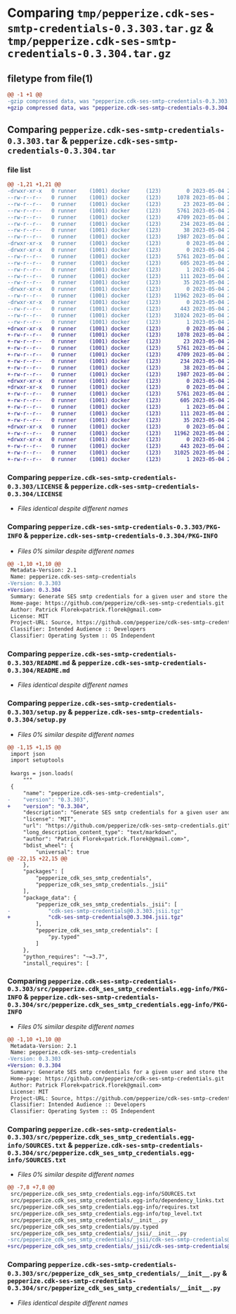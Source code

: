 # Comparing `tmp/pepperize.cdk-ses-smtp-credentials-0.3.303.tar.gz` & `tmp/pepperize.cdk-ses-smtp-credentials-0.3.304.tar.gz`

## filetype from file(1)

```diff
@@ -1 +1 @@
-gzip compressed data, was "pepperize.cdk-ses-smtp-credentials-0.3.303.tar", last modified: Thu May  4 23:07:55 2023, max compression
+gzip compressed data, was "pepperize.cdk-ses-smtp-credentials-0.3.304.tar", last modified: Thu May  4 23:14:18 2023, max compression
```

## Comparing `pepperize.cdk-ses-smtp-credentials-0.3.303.tar` & `pepperize.cdk-ses-smtp-credentials-0.3.304.tar`

### file list

```diff
@@ -1,21 +1,21 @@
-drwxr-xr-x   0 runner    (1001) docker     (123)        0 2023-05-04 23:07:55.903641 pepperize.cdk-ses-smtp-credentials-0.3.303/
--rw-r--r--   0 runner    (1001) docker     (123)     1078 2023-05-04 23:07:39.000000 pepperize.cdk-ses-smtp-credentials-0.3.303/LICENSE
--rw-r--r--   0 runner    (1001) docker     (123)       23 2023-05-04 23:07:39.000000 pepperize.cdk-ses-smtp-credentials-0.3.303/MANIFEST.in
--rw-r--r--   0 runner    (1001) docker     (123)     5761 2023-05-04 23:07:55.903641 pepperize.cdk-ses-smtp-credentials-0.3.303/PKG-INFO
--rw-r--r--   0 runner    (1001) docker     (123)     4709 2023-05-04 23:07:39.000000 pepperize.cdk-ses-smtp-credentials-0.3.303/README.md
--rw-r--r--   0 runner    (1001) docker     (123)      234 2023-05-04 23:07:39.000000 pepperize.cdk-ses-smtp-credentials-0.3.303/pyproject.toml
--rw-r--r--   0 runner    (1001) docker     (123)       38 2023-05-04 23:07:55.903641 pepperize.cdk-ses-smtp-credentials-0.3.303/setup.cfg
--rw-r--r--   0 runner    (1001) docker     (123)     1987 2023-05-04 23:07:39.000000 pepperize.cdk-ses-smtp-credentials-0.3.303/setup.py
-drwxr-xr-x   0 runner    (1001) docker     (123)        0 2023-05-04 23:07:55.899641 pepperize.cdk-ses-smtp-credentials-0.3.303/src/
-drwxr-xr-x   0 runner    (1001) docker     (123)        0 2023-05-04 23:07:55.899641 pepperize.cdk-ses-smtp-credentials-0.3.303/src/pepperize.cdk_ses_smtp_credentials.egg-info/
--rw-r--r--   0 runner    (1001) docker     (123)     5761 2023-05-04 23:07:55.000000 pepperize.cdk-ses-smtp-credentials-0.3.303/src/pepperize.cdk_ses_smtp_credentials.egg-info/PKG-INFO
--rw-r--r--   0 runner    (1001) docker     (123)      605 2023-05-04 23:07:55.000000 pepperize.cdk-ses-smtp-credentials-0.3.303/src/pepperize.cdk_ses_smtp_credentials.egg-info/SOURCES.txt
--rw-r--r--   0 runner    (1001) docker     (123)        1 2023-05-04 23:07:55.000000 pepperize.cdk-ses-smtp-credentials-0.3.303/src/pepperize.cdk_ses_smtp_credentials.egg-info/dependency_links.txt
--rw-r--r--   0 runner    (1001) docker     (123)      111 2023-05-04 23:07:55.000000 pepperize.cdk-ses-smtp-credentials-0.3.303/src/pepperize.cdk_ses_smtp_credentials.egg-info/requires.txt
--rw-r--r--   0 runner    (1001) docker     (123)       35 2023-05-04 23:07:55.000000 pepperize.cdk-ses-smtp-credentials-0.3.303/src/pepperize.cdk_ses_smtp_credentials.egg-info/top_level.txt
-drwxr-xr-x   0 runner    (1001) docker     (123)        0 2023-05-04 23:07:55.899641 pepperize.cdk-ses-smtp-credentials-0.3.303/src/pepperize_cdk_ses_smtp_credentials/
--rw-r--r--   0 runner    (1001) docker     (123)    11962 2023-05-04 23:07:39.000000 pepperize.cdk-ses-smtp-credentials-0.3.303/src/pepperize_cdk_ses_smtp_credentials/__init__.py
-drwxr-xr-x   0 runner    (1001) docker     (123)        0 2023-05-04 23:07:55.899641 pepperize.cdk-ses-smtp-credentials-0.3.303/src/pepperize_cdk_ses_smtp_credentials/_jsii/
--rw-r--r--   0 runner    (1001) docker     (123)      443 2023-05-04 23:07:39.000000 pepperize.cdk-ses-smtp-credentials-0.3.303/src/pepperize_cdk_ses_smtp_credentials/_jsii/__init__.py
--rw-r--r--   0 runner    (1001) docker     (123)    31024 2023-05-04 23:07:39.000000 pepperize.cdk-ses-smtp-credentials-0.3.303/src/pepperize_cdk_ses_smtp_credentials/_jsii/cdk-ses-smtp-credentials@0.3.303.jsii.tgz
--rw-r--r--   0 runner    (1001) docker     (123)        1 2023-05-04 23:07:39.000000 pepperize.cdk-ses-smtp-credentials-0.3.303/src/pepperize_cdk_ses_smtp_credentials/py.typed
+drwxr-xr-x   0 runner    (1001) docker     (123)        0 2023-05-04 23:14:18.410563 pepperize.cdk-ses-smtp-credentials-0.3.304/
+-rw-r--r--   0 runner    (1001) docker     (123)     1078 2023-05-04 23:14:02.000000 pepperize.cdk-ses-smtp-credentials-0.3.304/LICENSE
+-rw-r--r--   0 runner    (1001) docker     (123)       23 2023-05-04 23:14:02.000000 pepperize.cdk-ses-smtp-credentials-0.3.304/MANIFEST.in
+-rw-r--r--   0 runner    (1001) docker     (123)     5761 2023-05-04 23:14:18.410563 pepperize.cdk-ses-smtp-credentials-0.3.304/PKG-INFO
+-rw-r--r--   0 runner    (1001) docker     (123)     4709 2023-05-04 23:14:02.000000 pepperize.cdk-ses-smtp-credentials-0.3.304/README.md
+-rw-r--r--   0 runner    (1001) docker     (123)      234 2023-05-04 23:14:02.000000 pepperize.cdk-ses-smtp-credentials-0.3.304/pyproject.toml
+-rw-r--r--   0 runner    (1001) docker     (123)       38 2023-05-04 23:14:18.410563 pepperize.cdk-ses-smtp-credentials-0.3.304/setup.cfg
+-rw-r--r--   0 runner    (1001) docker     (123)     1987 2023-05-04 23:14:02.000000 pepperize.cdk-ses-smtp-credentials-0.3.304/setup.py
+drwxr-xr-x   0 runner    (1001) docker     (123)        0 2023-05-04 23:14:18.406563 pepperize.cdk-ses-smtp-credentials-0.3.304/src/
+drwxr-xr-x   0 runner    (1001) docker     (123)        0 2023-05-04 23:14:18.410563 pepperize.cdk-ses-smtp-credentials-0.3.304/src/pepperize.cdk_ses_smtp_credentials.egg-info/
+-rw-r--r--   0 runner    (1001) docker     (123)     5761 2023-05-04 23:14:18.000000 pepperize.cdk-ses-smtp-credentials-0.3.304/src/pepperize.cdk_ses_smtp_credentials.egg-info/PKG-INFO
+-rw-r--r--   0 runner    (1001) docker     (123)      605 2023-05-04 23:14:18.000000 pepperize.cdk-ses-smtp-credentials-0.3.304/src/pepperize.cdk_ses_smtp_credentials.egg-info/SOURCES.txt
+-rw-r--r--   0 runner    (1001) docker     (123)        1 2023-05-04 23:14:18.000000 pepperize.cdk-ses-smtp-credentials-0.3.304/src/pepperize.cdk_ses_smtp_credentials.egg-info/dependency_links.txt
+-rw-r--r--   0 runner    (1001) docker     (123)      111 2023-05-04 23:14:18.000000 pepperize.cdk-ses-smtp-credentials-0.3.304/src/pepperize.cdk_ses_smtp_credentials.egg-info/requires.txt
+-rw-r--r--   0 runner    (1001) docker     (123)       35 2023-05-04 23:14:18.000000 pepperize.cdk-ses-smtp-credentials-0.3.304/src/pepperize.cdk_ses_smtp_credentials.egg-info/top_level.txt
+drwxr-xr-x   0 runner    (1001) docker     (123)        0 2023-05-04 23:14:18.410563 pepperize.cdk-ses-smtp-credentials-0.3.304/src/pepperize_cdk_ses_smtp_credentials/
+-rw-r--r--   0 runner    (1001) docker     (123)    11962 2023-05-04 23:14:02.000000 pepperize.cdk-ses-smtp-credentials-0.3.304/src/pepperize_cdk_ses_smtp_credentials/__init__.py
+drwxr-xr-x   0 runner    (1001) docker     (123)        0 2023-05-04 23:14:18.410563 pepperize.cdk-ses-smtp-credentials-0.3.304/src/pepperize_cdk_ses_smtp_credentials/_jsii/
+-rw-r--r--   0 runner    (1001) docker     (123)      443 2023-05-04 23:14:02.000000 pepperize.cdk-ses-smtp-credentials-0.3.304/src/pepperize_cdk_ses_smtp_credentials/_jsii/__init__.py
+-rw-r--r--   0 runner    (1001) docker     (123)    31025 2023-05-04 23:14:02.000000 pepperize.cdk-ses-smtp-credentials-0.3.304/src/pepperize_cdk_ses_smtp_credentials/_jsii/cdk-ses-smtp-credentials@0.3.304.jsii.tgz
+-rw-r--r--   0 runner    (1001) docker     (123)        1 2023-05-04 23:14:02.000000 pepperize.cdk-ses-smtp-credentials-0.3.304/src/pepperize_cdk_ses_smtp_credentials/py.typed
```

### Comparing `pepperize.cdk-ses-smtp-credentials-0.3.303/LICENSE` & `pepperize.cdk-ses-smtp-credentials-0.3.304/LICENSE`

 * *Files identical despite different names*

### Comparing `pepperize.cdk-ses-smtp-credentials-0.3.303/PKG-INFO` & `pepperize.cdk-ses-smtp-credentials-0.3.304/PKG-INFO`

 * *Files 0% similar despite different names*

```diff
@@ -1,10 +1,10 @@
 Metadata-Version: 2.1
 Name: pepperize.cdk-ses-smtp-credentials
-Version: 0.3.303
+Version: 0.3.304
 Summary: Generate SES smtp credentials for a given user and store the credentials in a SecretsManager Secret.
 Home-page: https://github.com/pepperize/cdk-ses-smtp-credentials.git
 Author: Patrick Florek<patrick.florek@gmail.com>
 License: MIT
 Project-URL: Source, https://github.com/pepperize/cdk-ses-smtp-credentials.git
 Classifier: Intended Audience :: Developers
 Classifier: Operating System :: OS Independent
```

### Comparing `pepperize.cdk-ses-smtp-credentials-0.3.303/README.md` & `pepperize.cdk-ses-smtp-credentials-0.3.304/README.md`

 * *Files identical despite different names*

### Comparing `pepperize.cdk-ses-smtp-credentials-0.3.303/setup.py` & `pepperize.cdk-ses-smtp-credentials-0.3.304/setup.py`

 * *Files 0% similar despite different names*

```diff
@@ -1,15 +1,15 @@
 import json
 import setuptools
 
 kwargs = json.loads(
     """
 {
     "name": "pepperize.cdk-ses-smtp-credentials",
-    "version": "0.3.303",
+    "version": "0.3.304",
     "description": "Generate SES smtp credentials for a given user and store the credentials in a SecretsManager Secret.",
     "license": "MIT",
     "url": "https://github.com/pepperize/cdk-ses-smtp-credentials.git",
     "long_description_content_type": "text/markdown",
     "author": "Patrick Florek<patrick.florek@gmail.com>",
     "bdist_wheel": {
         "universal": true
@@ -22,15 +22,15 @@
     },
     "packages": [
         "pepperize_cdk_ses_smtp_credentials",
         "pepperize_cdk_ses_smtp_credentials._jsii"
     ],
     "package_data": {
         "pepperize_cdk_ses_smtp_credentials._jsii": [
-            "cdk-ses-smtp-credentials@0.3.303.jsii.tgz"
+            "cdk-ses-smtp-credentials@0.3.304.jsii.tgz"
         ],
         "pepperize_cdk_ses_smtp_credentials": [
             "py.typed"
         ]
     },
     "python_requires": "~=3.7",
     "install_requires": [
```

### Comparing `pepperize.cdk-ses-smtp-credentials-0.3.303/src/pepperize.cdk_ses_smtp_credentials.egg-info/PKG-INFO` & `pepperize.cdk-ses-smtp-credentials-0.3.304/src/pepperize.cdk_ses_smtp_credentials.egg-info/PKG-INFO`

 * *Files 0% similar despite different names*

```diff
@@ -1,10 +1,10 @@
 Metadata-Version: 2.1
 Name: pepperize.cdk-ses-smtp-credentials
-Version: 0.3.303
+Version: 0.3.304
 Summary: Generate SES smtp credentials for a given user and store the credentials in a SecretsManager Secret.
 Home-page: https://github.com/pepperize/cdk-ses-smtp-credentials.git
 Author: Patrick Florek<patrick.florek@gmail.com>
 License: MIT
 Project-URL: Source, https://github.com/pepperize/cdk-ses-smtp-credentials.git
 Classifier: Intended Audience :: Developers
 Classifier: Operating System :: OS Independent
```

### Comparing `pepperize.cdk-ses-smtp-credentials-0.3.303/src/pepperize.cdk_ses_smtp_credentials.egg-info/SOURCES.txt` & `pepperize.cdk-ses-smtp-credentials-0.3.304/src/pepperize.cdk_ses_smtp_credentials.egg-info/SOURCES.txt`

 * *Files 0% similar despite different names*

```diff
@@ -7,8 +7,8 @@
 src/pepperize.cdk_ses_smtp_credentials.egg-info/SOURCES.txt
 src/pepperize.cdk_ses_smtp_credentials.egg-info/dependency_links.txt
 src/pepperize.cdk_ses_smtp_credentials.egg-info/requires.txt
 src/pepperize.cdk_ses_smtp_credentials.egg-info/top_level.txt
 src/pepperize_cdk_ses_smtp_credentials/__init__.py
 src/pepperize_cdk_ses_smtp_credentials/py.typed
 src/pepperize_cdk_ses_smtp_credentials/_jsii/__init__.py
-src/pepperize_cdk_ses_smtp_credentials/_jsii/cdk-ses-smtp-credentials@0.3.303.jsii.tgz
+src/pepperize_cdk_ses_smtp_credentials/_jsii/cdk-ses-smtp-credentials@0.3.304.jsii.tgz
```

### Comparing `pepperize.cdk-ses-smtp-credentials-0.3.303/src/pepperize_cdk_ses_smtp_credentials/__init__.py` & `pepperize.cdk-ses-smtp-credentials-0.3.304/src/pepperize_cdk_ses_smtp_credentials/__init__.py`

 * *Files identical despite different names*

